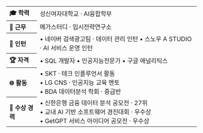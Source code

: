 <table width="100%">
  <tr>
    <th align="left" width="16%">🎓 학력</th>
    <td align="left">성신여자대학교 · AI융합학부</td>
  </tr>
  <tr>
    <th align="left" width="16%">🏢 근무</th>
    <td align="left">메가스터디 · 입시전략연구소</td>
  </tr>
  <tr>
    <th align="left" width="16%">💼 인턴</th>
    <td align="left">
      • 네이버 검색광고팀 · 데이터 관리 인턴
      • 스노우 A STUDIO · AI 서비스 운영 인턴
    </td>
  </tr>
  <tr>
    <th align="left" width="16%">🏆 자격</th>
    <td align="left">
      • SQL 개발자
      • 인공지능전문가
      • 구글 애널리틱스
    </td>
  </tr>
  <tr>
    <th align="left" width="16%">🌐 활동</th>
    <td align="left">
      • SKT · 테크 인플루언서 활동<br>
      • LG CNS · 인공지능 교육 멘토<br>
      • BDA 데이터분석 학회 · 중급반
    </td>
  </tr>
  <tr>
    <th align="left" width="16%">🥇 수상 경력</th>
    <td align="left">
      • 신한은행 금융 데이터 분석 공모전 · 27위<br>
      • 교내 AI 기반 소프트웨어 경진대회 · 우수상<br>
      • GetGPT 서비스 아이디어 공모전 · 우수상
    </td>
  </tr>
</table>

